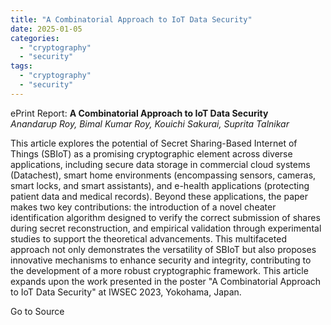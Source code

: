 ```yaml
---
title: "A Combinatorial Approach to IoT Data Security"
date: 2025-01-05
categories: 
  - "cryptography"
  - "security"
tags: 
  - "cryptography"
  - "security"
---
```


ePrint Report: **A Combinatorial Approach to IoT Data Security**  
_Anandarup Roy, Bimal Kumar Roy, Kouichi Sakurai, Suprita Talnikar_

This article explores the potential of Secret Sharing-Based Internet of Things (SBIoT) as a promising cryptographic element across diverse applications, including secure data storage in commercial cloud systems (Datachest), smart home environments (encompassing sensors, cameras, smart locks, and smart assistants), and e-health applications (protecting patient data and medical records). Beyond these applications, the paper makes two key contributions: the introduction of a novel cheater identification algorithm designed to verify the correct submission of shares during secret reconstruction, and empirical validation through experimental studies to support the theoretical advancements. This multifaceted approach not only demonstrates the versatility of SBIoT but also proposes innovative mechanisms to enhance security and integrity, contributing to the development of a more robust cryptographic framework. This article expands upon the work presented in the poster "A Combinatorial Approach to IoT Data Security" at IWSEC 2023, Yokohama, Japan.

Go to Source
